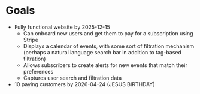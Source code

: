 # Goals

- Fully functional website by 2025-12-15
    - Can onboard new users and get them to pay for a subscription using Stripe
    - Displays a calendar of events, with some sort of filtration mechanism (perhaps a natural language search bar in addition to tag-based filtration)
    - Allows subscribers to create alerts for new events that match their preferences
    - Captures user search and filtration data
- 10 paying customers by 2026-04-24 (JESUS BIRTHDAY)